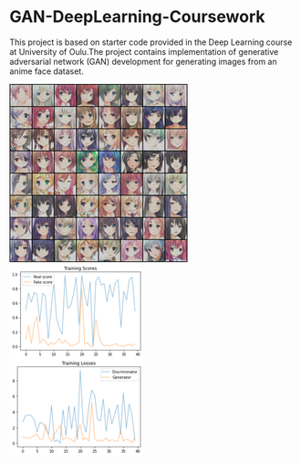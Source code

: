 # GAN-DeepLearning-Coursework

This project is based on starter code provided in the Deep Learning course at University of Oulu.The project contains implementation of generative adversarial network (GAN) development for generating images from an anime face dataset.

![example_gen_imgs](imgs/example_generated_images_exp2.png)
![Loss_scores](imgs/train_loss_scores_exp2.png)
